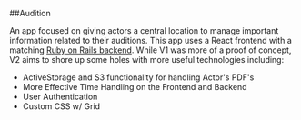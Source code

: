 ##Audition

An app focused on giving actors a central location to manage important information related to their auditions. This app uses a React frontend with a matching [Ruby on Rails backend](https://github.com/QMaximillian/backend-mod-5-audition). While V1 was more of a proof of concept, V2 aims to shore up some holes with more useful technologies including:

- ActiveStorage and S3 functionality for handling Actor's PDF's
- More Effective Time Handling on the Frontend and Backend
- User Authentication
- Custom CSS w/ Grid




